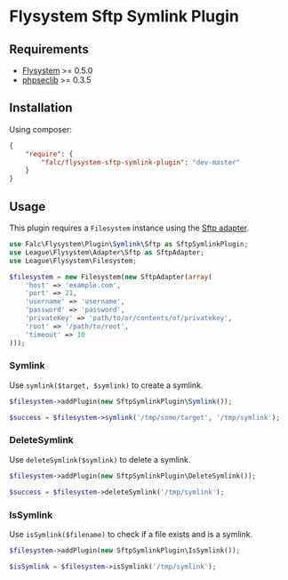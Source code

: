 # Flysystem Sftp Symlink Plugin

## Requirements

+ [Flysystem](http://flysystem.thephpleague.com/) >= 0.5.0
+ [phpseclib](https://github.com/phpseclib/phpseclib) >= 0.3.5

## Installation

Using composer:

```json
{
    "require": {
        "falc/flysystem-sftp-symlink-plugin": "dev-master"
    }
}
```

## Usage

This plugin requires a `Filesystem` instance using the [Sftp adapter](http://flysystem.thephpleague.com/adapter/sftp/).

```php
use Falc\Flysystem\Plugin\Symlink\Sftp as SftpSymlinkPlugin;
use League\Flysystem\Adapter\Sftp as SftpAdapter;
use League\Flysystem\Filesystem;

$filesystem = new Filesystem(new SftpAdapter(array(
    'host' => 'example.com',
    'port' => 21,
    'username' => 'username',
    'password' => 'password',
    'privateKey' => 'path/to/or/contents/of/privatekey',
    'root' => '/path/to/root',
    'timeout' => 10
)));
```

### Symlink

Use `symlink($target, $symlink)` to create a symlink.

```php
$filesystem->addPlugin(new SftpSymlinkPlugin\Symlink());

$success = $filesystem->symlink('/tmp/some/target', '/tmp/symlink');
```

### DeleteSymlink

Use `deleteSymlink($symlink)` to delete a symlink.

```php
$filesystem->addPlugin(new SftpSymlinkPlugin\DeleteSymlink());

$success = $filesystem->deleteSymlink('/tmp/symlink');
```

### IsSymlink

Use `isSymlink($filename)` to check if a file exists and is a symlink.

```php
$filesystem->addPlugin(new SftpSymlinkPlugin\IsSymlink());

$isSymlink = $filesystem->isSymlink('/tmp/symlink');
```
